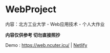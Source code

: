 # WebProject
内容：北方工业大学 - Web应用技术 - 个人大作业

**内容仅供参考 切勿直接照抄**

Demo : https://web.ncuter.icu/ | [Netlify](https://storied-raindrop-637107.netlify.app/)
